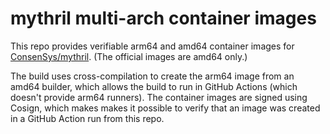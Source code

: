 # mythril multi-arch container images

This repo provides verifiable arm64 and amd64 container images for
[ConsenSys/mythril](ConsenSys/mythril). (The official images are amd64 only.)

The build uses cross-compilation to create the arm64 image from an amd64
builder, which allows the build to run in GitHub Actions (which doesn't provide
arm64 runners). The container images are signed using Cosign, which makes makes
it possible to verify that an image was created in a GitHub Action run from this
repo.
